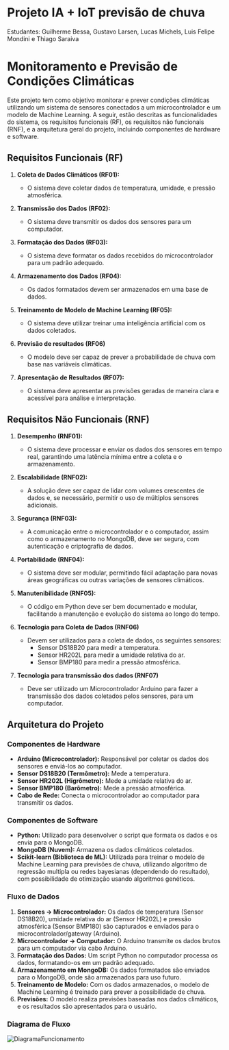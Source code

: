# Projeto IA + IoT previsão de chuva

Estudantes: Guilherme Bessa, Gustavo Larsen, Lucas Michels, Luis Felipe Mondini e Thiago Saraiva

# Monitoramento e Previsão de Condições Climáticas

Este projeto tem como objetivo monitorar e prever condições climáticas utilizando um sistema de sensores conectados a um microcontrolador e um modelo de Machine Learning. A seguir, estão descritas as funcionalidades do sistema, os requisitos funcionais (RF), os requisitos não funcionais (RNF), e a arquitetura geral do projeto, incluindo componentes de hardware e software.

## Requisitos Funcionais (RF)

1. **Coleta de Dados Climáticos (RF01):**
   - O sistema deve coletar dados de temperatura, umidade, e pressão atmosférica.

2. **Transmissão dos Dados (RF02):**
   - O sistema deve transmitir os dados dos sensores para um computador.

3. **Formatação dos Dados (RF03):**
   - O sistema deve formatar os dados recebidos do microcontrolador para um padrão adequado.

4. **Armazenamento dos Dados (RF04):**
   - Os dados formatados devem ser armazenados em uma base de dados.

5. **Treinamento de Modelo de Machine Learning (RF05):**
   - O sistema deve utilizar treinar uma inteligência artificial com os dados coletados.

6. **Previsão de resultados (RF06)**
   - O modelo deve ser capaz de prever a probabilidade de chuva com base nas variáveis climáticas.

7. **Apresentação de Resultados (RF07):**
   - O sistema deve apresentar as previsões geradas de maneira clara e acessível para análise e interpretação.

## Requisitos Não Funcionais (RNF)

1. **Desempenho (RNF01):**
   - O sistema deve processar e enviar os dados dos sensores em tempo real, garantindo uma latência mínima entre a coleta e o armazenamento.

2. **Escalabilidade (RNF02):**
   - A solução deve ser capaz de lidar com volumes crescentes de dados e, se necessário, permitir o uso de múltiplos sensores adicionais.

3. **Segurança (RNF03):**
   - A comunicação entre o microcontrolador e o computador, assim como o armazenamento no MongoDB, deve ser segura, com autenticação e criptografia de dados.

4. **Portabilidade (RNF04):**
   - O sistema deve ser modular, permitindo fácil adaptação para novas áreas geográficas ou outras variações de sensores climáticos.

5. **Manutenibilidade (RNF05):**
   - O código em Python deve ser bem documentado e modular, facilitando a manutenção e evolução do sistema ao longo do tempo.

6. **Tecnologia para Coleta de Dados (RNF06)**
   - Devem ser utilizados para a coleta de dados, os seguintes sensores:
     - Sensor DS18B20 para medir a temperatura.
     - Sensor HR202L para medir a umidade relativa do ar.
     - Sensor BMP180 para medir a pressão atmosférica.

7. **Tecnologia para transmissão dos dados (RNF07)**
   - Deve ser utilizado um Microcontrolador Arduino para fazer a transmissão dos dados coletados pelos sensores, para um computador.
     
## Arquitetura do Projeto

### Componentes de Hardware

- **Arduino (Microcontrolador):** Responsável por coletar os dados dos sensores e enviá-los ao computador.
- **Sensor DS18B20 (Termômetro):** Mede a temperatura.
- **Sensor HR202L (Higrômetro):** Mede a umidade relativa do ar.
- **Sensor BMP180 (Barômetro):** Mede a pressão atmosférica.
- **Cabo de Rede:** Conecta o microcontrolador ao computador para transmitir os dados.

### Componentes de Software

- **Python:** Utilizado para desenvolver o script que formata os dados e os envia para o MongoDB.
- **MongoDB (Nuvem):** Armazena os dados climáticos coletados.
- **Scikit-learn (Biblioteca de ML):** Utilizada para treinar o modelo de Machine Learning para previsões de chuva, utilizando algoritmo de regressão multipla ou redes bayesianas (dependendo do resultado), com possibilidade de otimização usando algoritmos genéticos.

### Fluxo de Dados

1. **Sensores -> Microcontrolador:** Os dados de temperatura (Sensor DS18B20), umidade relativa do ar (Sensor HR202L) e pressão atmosférica (Sensor BMP180) são capturados e enviados para o microcontrolador/gateway (Arduino).
2. **Microcontrolador -> Computador:** O Arduino transmite os dados brutos para um computador via cabo Arduino.
3. **Formatação dos Dados:** Um script Python no computador processa os dados, formatando-os em um padrão adequado.
4. **Armazenamento em MongoDB:** Os dados formatados são enviados para o MongoDB, onde são armazenados para uso futuro.
5. **Treinamento de Modelo:** Com os dados armazenados, o modelo de Machine Learning é treinado para prever a possibilidade de chuva.
6. **Previsões:** O modelo realiza previsões baseadas nos dados climáticos, e os resultados são apresentados para o usuário.

### Diagrama de Fluxo

![DiagramaFuncionamento](https://github.com/user-attachments/assets/4b7f3706-c5ce-4da1-b671-c505a3a47444)

